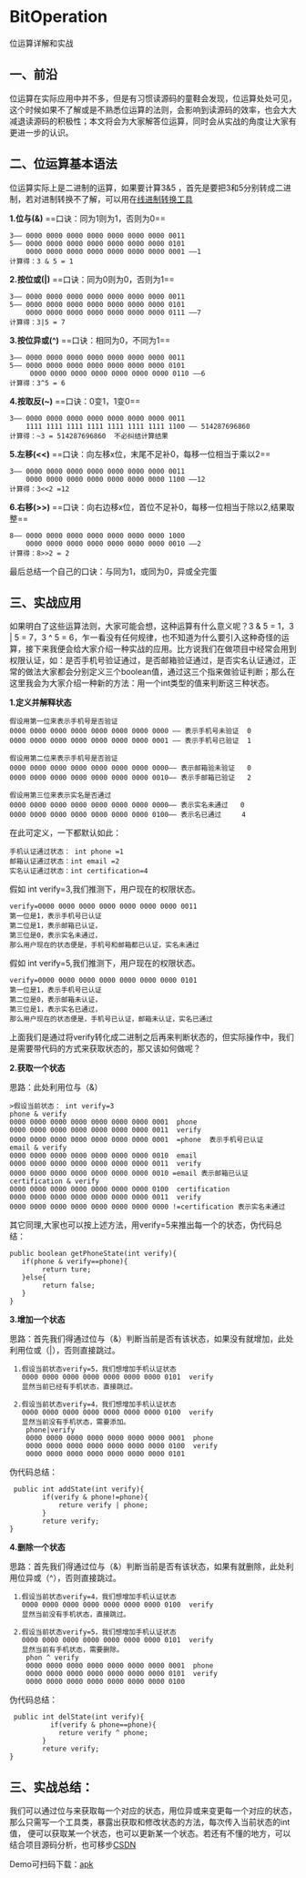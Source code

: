 # BitOperation
位运算详解和实战
## 一、前沿
位运算在实际应用中并不多，但是有习惯读源码的童鞋会发现，位运算处处可见，这个时候如果不了解或是不熟悉位运算的法则，会影响到读源码的效率，也会大大减退读源码的积极性；本文将会为大家解答位运算，同时会从实战的角度让大家有更进一步的认识。

## 二、位运算基本语法
位运算实际上是二进制的运算，如果要计算3&5 ，首先是要把3和5分别转成二进制，若对进制转换不了解，可以用在[线进制转换工具](http://tool.oschina.net/hexconvert/)

 **1.位与(&)**  ==口诀：同为1则为1，否则为0==
 ```
3—— 0000 0000 0000 0000 0000 0000 0000 0011
5—— 0000 0000 0000 0000 0000 0000 0000 0101
     0000 0000 0000 0000 0000 0000 0000 0001 ——1
计算得：3 & 5 = 1
```

**2.按位或(|)**  ==口诀：同为0则为0，否则为1==
 
```
3—— 0000 0000 0000 0000 0000 0000 0000 0011
5—— 0000 0000 0000 0000 0000 0000 0000 0101
    0000 0000 0000 0000 0000 0000 0000 0111 ——7
计算得：3|5 = 7
```

**3.按位异或(^)**  ==口诀：相同为0，不同为1==
```
3—— 0000 0000 0000 0000 0000 0000 0000 0011
5—— 0000 0000 0000 0000 0000 0000 0000 0101
     0000 0000 0000 0000 0000 0000 0000 0110 ——6
计算得：3^5 = 6
```

**4.按取反(~)**  ==口诀：0变1，1变0==
```
3—— 0000 0000 0000 0000 0000 0000 0000 0011
    1111 1111 1111 1111 1111 1111 1111 1100 —— 514287696860
计算得：~3 = 514287696860  不必纠结计算结果
```

**5.左移(<<)**       ==口诀：向左移x位，末尾不足补0，每移一位相当于乘以2==
```
3—— 0000 0000 0000 0000 0000 0000 0000 0011
    0000 0000 0000 0000 0000 0000 0000 1100 ——12
计算得：3<<2 =12 
```

**6.右移(>>)** ==口诀：向右边移x位，首位不足补0，每移一位相当于除以2,结果取整==
```
8—— 0000 0000 0000 0000 0000 0000 0000 1000
    0000 0000 0000 0000 0000 0000 0000 0010 ——2
计算得：8>>2 = 2
```
最后总结一个自己的口诀：与同为1，或同为0，异或全完蛋
## 三、实战应用
如果明白了这些运算法则，大家可能会想，这种运算有什么意义呢？3 & 5 = 1，3 | 5 = 7，3 ^ 5 = 6，乍一看没有任何规律，也不知道为什么要引入这种奇怪的运算，接下来我便会给大家介绍一种实战的应用。比方说我们在做项目中经常会用到权限认证，如：是否手机号验证通过，是否邮箱验证通过，是否实名认证通过，正常的做法大家都会分别定义三个boolean值，通过这三个指来做验证判断；那么在这里我会为大家介绍一种新的方法：用一个int类型的值来判断这三种状态。

**1.定义并解释状态**
  
    假设用第一位来表示手机号是否验证
    0000 0000 0000 0000 0000 0000 0000 0000 —— 表示手机号未验证  0
    0000 0000 0000 0000 0000 0000 0000 0001 —— 表示手机号已验证  1
    
    假设用第二位来表示手机号是否验证
    0000 0000 0000 0000 0000 0000 0000 0000—— 表示邮箱验未验证   0
    0000 0000 0000 0000 0000 0000 0000 0010—— 表示手邮箱已验证   2
    
    假设用第三位来表示实名是否通过
    0000 0000 0000 0000 0000 0000 0000 0000—— 表示实名未通过   0
    0000 0000 0000 0000 0000 0000 0000 0100—— 表示名已通过     4
    
在此可定义，一下都默认如此：

    手机认证通过状态： int phone =1
    邮箱认证通过状态：int email =2
    实名认证通过状态：int certification=4
      
 假如 int verify=3,我们推测下，用户现在的权限状态。
 
    verify=0000 0000 0000 0000 0000 0000 0000 0011
    第一位是1，表示手机号已认证
    第二位是1，表示邮箱已认证，
    第三位是0，表示实名未通过，
    那么用户现在的状态便是，手机号和邮箱都已认证，实名未通过
   
假如 int verify=5,我们推测下，用户现在的权限状态。

    verify=0000 0000 0000 0000 0000 0000 0000 0101 
    第一位是1，表示手机号已认证
    第二位是0，表示邮箱未认证，
    第三位是1，表示实名已通过，
    那么用户现在的状态便是，手机号已认证，邮箱未认证，实名已通过
   
上面我们是通过将verify转化成二进制之后再来判断状态的，但实际操作中，我们是需要带代码的方式来获取状态的，那又该如何做呢？
   
**2.获取一个状态** 

   思路：此处利用位与（&）
   
    >假设当前状态： int verify=3
    phone & verify
    0000 0000 0000 0000 0000 0000 0000 0001  phone
    0000 0000 0000 0000 0000 0000 0000 0011  verify
    0000 0000 0000 0000 0000 0000 0000 0001  =phone  表示手机号已认证
    email & verify 
    0000 0000 0000 0000 0000 0000 0000 0010  email
    0000 0000 0000 0000 0000 0000 0000 0011  verify
    0000 0000 0000 0000 0000 0000 0000 0010 =email 表示邮箱已认证
    certification & verify
    0000 0000 0000 0000 0000 0000 0000 0100  certification
    0000 0000 0000 0000 0000 0000 0000 0011  verify
    0000 0000 0000 0000 0000 0000 0000 0000 !=certification 表示实名未通过

其它同理,大家也可以按上述方法，用verify=5来推出每一个的状态，伪代码总结：

    public boolean getPhoneState(int verify){
       if(phone & verify==phone){
            return ture;
       }else{
            return false;
       }
    }

**3.增加一个状态**  

思路：首先我们得通过位与（&）判断当前是否有该状态，如果没有就增加，此处利用位或（|），否则直接跳过。

      
     1.假设当前状态verify=5，我们想增加手机认证状态
       0000 0000 0000 0000 0000 0000 0000 0101  verify
       显然当前已经有手机状态，直接跳过。
       
     2.假设当前状态verify=4，我们想增加手机认证状态
       0000 0000 0000 0000 0000 0000 0000 0100  verify
       显然当前没有手机状态，需要添加。
        phone|verify   
        0000 0000 0000 0000 0000 0000 0000 0001  phone
        0000 0000 0000 0000 0000 0000 0000 0100  verify
        0000 0000 0000 0000 0000 0000 0000 0101  

伪代码总结：

     public int addState(int verify){
            if(verify & phone!=phone){
                reture verify | phone;
            }
            reture verify;
    }
**4.删除一个状态**  

思路：首先我们得通过位与（&）判断当前是否有该状态，如果有就删除，此处利用位异或（^），否则直接跳过。

       
     1.假设当前状态verify=4，我们想增加手机认证状态
       0000 0000 0000 0000 0000 0000 0000 0100  verify
       显然当前没有手机状态，直接跳过。
       
     2.假设当前状态verify=5，我们想增加手机认证状态
       0000 0000 0000 0000 0000 0000 0000 0101  verify
       显然当前有手机状态，需要删除。
        phon ^ verify   
        0000 0000 0000 0000 0000 0000 0000 0001  phone
        0000 0000 0000 0000 0000 0000 0000 0101  verify
        0000 0000 0000 0000 0000 0000 0000 0100  

伪代码总结：

     public int delState(int verify){
              if(verify & phone==phone){
                reture verify ^ phone;
            }
            reture verify;
    }
      

 ## 三、实战总结：
 
 我们可以通过位与来获取每一个对应的状态，用位异或来变更每一个对应的状态，
 那么只需写一个工具类，暴露出获取和修改状态的方法，每次传入当前状态的int值，
 便可以获取某一个状态，也可以更新某一个状态。若还有不懂的地方，可以结合项目源码分析，也可移步[CSDN](https://blog.csdn.net/weixin_36194487/article/details/99661084)
 
 Demo可扫码下载：[apk]()
